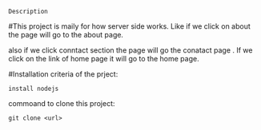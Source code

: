 ```Description```

#This project is maily for how server side works. Like if we click on about the page will go to the about page.

also if we click conntact section the page will go the conatact page . If we click on the link of home page it will go to the home page.

#Installation criteria of the prject:

```
install nodejs

```
commoand to clone this project:

```
git clone <url>

```
